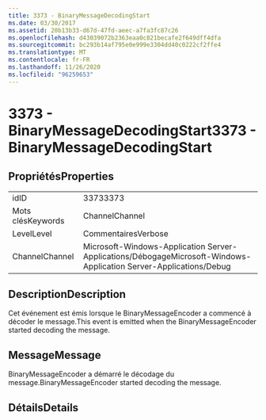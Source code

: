 ```yaml
---
title: 3373 - BinaryMessageDecodingStart
ms.date: 03/30/2017
ms.assetid: 20b13b33-d67d-47fd-aeec-a7fa3fc87c26
ms.openlocfilehash: d43039072b2363eaa0c821becafe2f649dff4dfa
ms.sourcegitcommit: bc293b14af795e0e999e3304dd40c0222cf2ffe4
ms.translationtype: MT
ms.contentlocale: fr-FR
ms.lasthandoff: 11/26/2020
ms.locfileid: "96259653"
---
```

# <a name="3373---binarymessagedecodingstart"></a><span data-ttu-id="2a22f-102">3373 - BinaryMessageDecodingStart</span><span class="sxs-lookup"><span data-stu-id="2a22f-102">3373 - BinaryMessageDecodingStart</span></span>

## <a name="properties"></a><span data-ttu-id="2a22f-103">Propriétés</span><span class="sxs-lookup"><span data-stu-id="2a22f-103">Properties</span></span>  
  
|||  
|-|-|  
|<span data-ttu-id="2a22f-104">id</span><span class="sxs-lookup"><span data-stu-id="2a22f-104">ID</span></span>|<span data-ttu-id="2a22f-105">3373</span><span class="sxs-lookup"><span data-stu-id="2a22f-105">3373</span></span>|  
|<span data-ttu-id="2a22f-106">Mots clés</span><span class="sxs-lookup"><span data-stu-id="2a22f-106">Keywords</span></span>|<span data-ttu-id="2a22f-107">Channel</span><span class="sxs-lookup"><span data-stu-id="2a22f-107">Channel</span></span>|  
|<span data-ttu-id="2a22f-108">Level</span><span class="sxs-lookup"><span data-stu-id="2a22f-108">Level</span></span>|<span data-ttu-id="2a22f-109">Commentaires</span><span class="sxs-lookup"><span data-stu-id="2a22f-109">Verbose</span></span>|  
|<span data-ttu-id="2a22f-110">Channel</span><span class="sxs-lookup"><span data-stu-id="2a22f-110">Channel</span></span>|<span data-ttu-id="2a22f-111">Microsoft-Windows-Application Server-Applications/Débogage</span><span class="sxs-lookup"><span data-stu-id="2a22f-111">Microsoft-Windows-Application Server-Applications/Debug</span></span>|  
  
## <a name="description"></a><span data-ttu-id="2a22f-112">Description</span><span class="sxs-lookup"><span data-stu-id="2a22f-112">Description</span></span>  

 <span data-ttu-id="2a22f-113">Cet événement est émis lorsque le BinaryMessageEncoder a commencé à décoder le message.</span><span class="sxs-lookup"><span data-stu-id="2a22f-113">This event is emitted when the BinaryMessageEncoder started decoding the message.</span></span>  
  
## <a name="message"></a><span data-ttu-id="2a22f-114">Message</span><span class="sxs-lookup"><span data-stu-id="2a22f-114">Message</span></span>  

 <span data-ttu-id="2a22f-115">BinaryMessageEncoder a démarré le décodage du message.</span><span class="sxs-lookup"><span data-stu-id="2a22f-115">BinaryMessageEncoder started decoding the message.</span></span>  
  
## <a name="details"></a><span data-ttu-id="2a22f-116">Détails</span><span class="sxs-lookup"><span data-stu-id="2a22f-116">Details</span></span>
